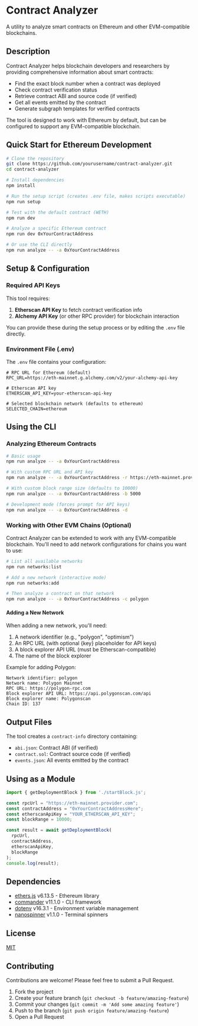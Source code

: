 # Contract Analyzer

A utility to analyze smart contracts on Ethereum and other EVM-compatible blockchains.

## Description

Contract Analyzer helps blockchain developers and researchers by providing comprehensive information about smart contracts:

- Find the exact block number when a contract was deployed
- Check contract verification status
- Retrieve contract ABI and source code (if verified)
- Get all events emitted by the contract
- Generate subgraph templates for verified contracts

The tool is designed to work with Ethereum by default, but can be configured to support any EVM-compatible blockchain.

## Quick Start for Ethereum Development

```bash
# Clone the repository
git clone https://github.com/yourusername/contract-analyzer.git
cd contract-analyzer

# Install dependencies
npm install

# Run the setup script (creates .env file, makes scripts executable)
npm run setup

# Test with the default contract (WETH)
npm run dev

# Analyze a specific Ethereum contract
npm run dev 0xYourContractAddress

# Or use the CLI directly
npm run analyze -- -a 0xYourContractAddress
```

## Setup & Configuration

### Required API Keys

This tool requires:
1. **Etherscan API Key** to fetch contract verification info
2. **Alchemy API Key** (or other RPC provider) for blockchain interaction

You can provide these during the setup process or by editing the `.env` file directly.

### Environment File (.env)

The `.env` file contains your configuration:

```env
# RPC URL for Ethereum (default)
RPC_URL=https://eth-mainnet.g.alchemy.com/v2/your-alchemy-api-key

# Etherscan API key
ETHERSCAN_API_KEY=your-etherscan-api-key

# Selected blockchain network (defaults to ethereum)
SELECTED_CHAIN=ethereum
```

## Using the CLI

### Analyzing Ethereum Contracts

```bash
# Basic usage
npm run analyze -- -a 0xYourContractAddress

# With custom RPC URL and API key
npm run analyze -- -a 0xYourContractAddress -r https://eth-mainnet.provider.com -k YOUR_ETHERSCAN_API_KEY

# With custom block range size (defaults to 10000)
npm run analyze -- -a 0xYourContractAddress -b 5000

# Development mode (forces prompt for API keys)
npm run analyze -- -a 0xYourContractAddress -d
```

### Working with Other EVM Chains (Optional)

Contract Analyzer can be extended to work with any EVM-compatible blockchain. You'll need to add network configurations for chains you want to use:

```bash
# List all available networks
npm run networks:list

# Add a new network (interactive mode)
npm run networks:add

# Then analyze a contract on that network
npm run analyze -- -a 0xYourContractAddress -c polygon
```

#### Adding a New Network

When adding a new network, you'll need:

1. A network identifier (e.g., "polygon", "optimism")
2. An RPC URL (with optional {key} placeholder for API keys)
3. A block explorer API URL (must be Etherscan-compatible)
4. The name of the block explorer

Example for adding Polygon:
```
Network identifier: polygon
Network name: Polygon Mainnet
RPC URL: https://polygon-rpc.com
Block explorer API URL: https://api.polygonscan.com/api
Block explorer name: Polygonscan
Chain ID: 137
```

## Output Files

The tool creates a `contract-info` directory containing:

- `abi.json`: Contract ABI (if verified)
- `contract.sol`: Contract source code (if verified)
- `events.json`: All events emitted by the contract

## Using as a Module

```javascript
import { getDeploymentBlock } from './startBlock.js';

const rpcUrl = "https://eth-mainnet.provider.com";
const contractAddress = "0xYourContractAddressHere";
const etherscanApiKey = "YOUR_ETHERSCAN_API_KEY";
const blockRange = 10000;

const result = await getDeploymentBlock(
  rpcUrl, 
  contractAddress, 
  etherscanApiKey, 
  blockRange
);
console.log(result);
```

## Dependencies

- [ethers.js](https://github.com/ethers-io/ethers.js/) v6.13.5 - Ethereum library
- [commander](https://github.com/tj/commander.js) v11.1.0 - CLI framework
- [dotenv](https://github.com/motdotla/dotenv) v16.3.1 - Environment variable management
- [nanospinner](https://github.com/usmanyunusov/nanospinner) v1.1.0 - Terminal spinners

## License

[MIT](LICENSE)

## Contributing

Contributions are welcome! Please feel free to submit a Pull Request.

1. Fork the project
2. Create your feature branch (`git checkout -b feature/amazing-feature`)
3. Commit your changes (`git commit -m 'Add some amazing feature'`)
4. Push to the branch (`git push origin feature/amazing-feature`)
5. Open a Pull Request 